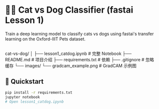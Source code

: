 
# 🐶🐱 Cat vs Dog Classifier (fastai Lesson 1)

Train a deep learning model to classify cats vs dogs using fastai's transfer learning on the Oxford-IIIT Pets dataset.


##
cat-vs-dog/
│
├── lesson1_catdog.ipynb   # 完整 Notebook
├── README.md              # 项目介绍
├── requirements.txt       # 依赖
├── .gitignore             # 忽略缓存
└── images/
    └── gradcam_example.png  # GradCAM 示例图


## 🚀 Quickstart
```bash
pip install -r requirements.txt
jupyter notebook
# Open lesson1_catdog.ipynb
```
